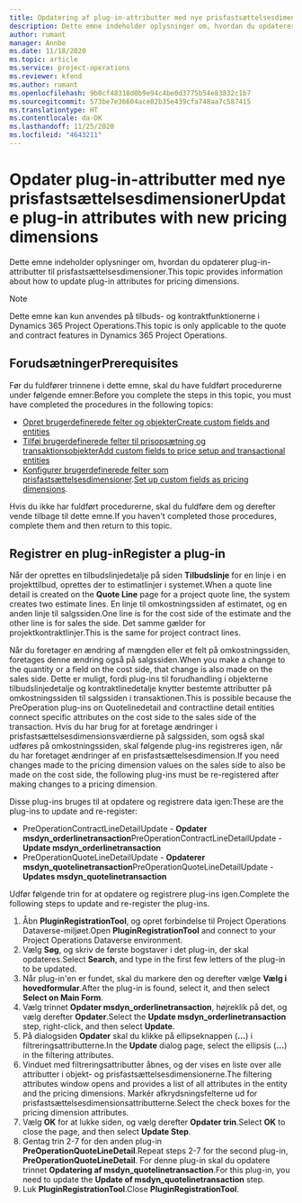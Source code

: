 ```yaml
---
title: Opdatering af plug-in-attributter med nye prisfastsættelsesdimensioner
description: Dette emne indeholder oplysninger om, hvordan du opdaterer plug-in-attributter til prisfastsættelsesdimensioner.
author: rumant
manager: Annbe
ms.date: 11/18/2020
ms.topic: article
ms.service: project-operations
ms.reviewer: kfend
ms.author: rumant
ms.openlocfilehash: 9b0cf48318d0b9e94c4be0d3775b54e83832c1b7
ms.sourcegitcommit: 573be7e36604ace82b35e439cfa748aa7c587415
ms.translationtype: HT
ms.contentlocale: da-DK
ms.lasthandoff: 11/25/2020
ms.locfileid: "4643211"
---
```

# <a name="update-plug-in-attributes-with-new-pricing-dimensions"></a><span data-ttu-id="4a83a-103">Opdater plug-in-attributter med nye prisfastsættelsesdimensioner</span><span class="sxs-lookup"><span data-stu-id="4a83a-103">Update plug-in attributes with new pricing dimensions</span></span>

<span data-ttu-id="4a83a-104">Dette emne indeholder oplysninger om, hvordan du opdaterer plug-in-attributter til prisfastsættelsesdimensioner.</span><span class="sxs-lookup"><span data-stu-id="4a83a-104">This topic provides information about how to update plug-in attributes for pricing dimensions.</span></span>

> [!NOTE]
> <span data-ttu-id="4a83a-105">Dette emne kan kun anvendes på tilbuds- og kontraktfunktionerne i Dynamics 365 Project Operations.</span><span class="sxs-lookup"><span data-stu-id="4a83a-105">This topic is only applicable to the quote and contract features in Dynamics 365 Project Operations.</span></span>

## <a name="prerequisites"></a><span data-ttu-id="4a83a-106">Forudsætninger</span><span class="sxs-lookup"><span data-stu-id="4a83a-106">Prerequisites</span></span>
<span data-ttu-id="4a83a-107">Før du fuldfører trinnene i dette emne, skal du have fuldført procedurerne under følgende emner:</span><span class="sxs-lookup"><span data-stu-id="4a83a-107">Before you complete the steps in this topic, you must have completed the procedures in the following topics:</span></span>

  - [<span data-ttu-id="4a83a-108">Opret brugerdefinerede felter og objekter</span><span class="sxs-lookup"><span data-stu-id="4a83a-108">Create custom fields and entities</span></span>](create-custom-fields-entities-pricing-dimensions.md) 
  - [<span data-ttu-id="4a83a-109">Tilføj brugerdefinerede felter til prisopsætning og transaktionsobjekter</span><span class="sxs-lookup"><span data-stu-id="4a83a-109">Add custom fields to price setup and transactional entities</span></span>](add-custom-fields-price-setup-transactional-entities.md)
  - <span data-ttu-id="4a83a-110">[Konfigurer brugerdefinerede felter som prisfastsættelsesdimensioner](set-up-custom-fields-pricing-dimensions.md).</span><span class="sxs-lookup"><span data-stu-id="4a83a-110">[Set up custom fields as pricing dimensions](set-up-custom-fields-pricing-dimensions.md).</span></span> 
  
<span data-ttu-id="4a83a-111">Hvis du ikke har fuldført procedurerne, skal du fuldføre dem og derefter vende tilbage til dette emne.</span><span class="sxs-lookup"><span data-stu-id="4a83a-111">If you haven't completed those procedures, complete them and then return to this topic.</span></span>

## <a name="register-a-plug-in"></a><span data-ttu-id="4a83a-112">Registrer en plug-in</span><span class="sxs-lookup"><span data-stu-id="4a83a-112">Register a plug-in</span></span>
<span data-ttu-id="4a83a-113">Når der oprettes en tilbudslinjedetalje på siden **Tilbudslinje** for en linje i en projekttilbud, oprettes der to estimatlinjer i systemet.</span><span class="sxs-lookup"><span data-stu-id="4a83a-113">When a quote line detail is created on the **Quote Line** page for a project quote line, the system creates two estimate lines.</span></span> <span data-ttu-id="4a83a-114">En linje til omkostningssiden af estimatet, og en anden linje til salgssiden.</span><span class="sxs-lookup"><span data-stu-id="4a83a-114">One line is for the cost side of the estimate and the other line is for sales the side.</span></span> <span data-ttu-id="4a83a-115">Det samme gælder for projektkontraktlinjer.</span><span class="sxs-lookup"><span data-stu-id="4a83a-115">This is the same  for project contract lines.</span></span>

<span data-ttu-id="4a83a-116">Når du foretager en ændring af mængden eller et felt på omkostningssiden, foretages denne ændring også på salgssiden.</span><span class="sxs-lookup"><span data-stu-id="4a83a-116">When you make a change to the quantity or a field on the cost side, that change is also made on the sales side.</span></span> <span data-ttu-id="4a83a-117">Dette er muligt, fordi plug-ins til forudhandling i objekterne tilbudslinjedetalje og kontraktlinedetalje knytter bestemte attributter på omkostningssiden til salgssiden i transaktionen.</span><span class="sxs-lookup"><span data-stu-id="4a83a-117">This is possible because the PreOperation plug-ins on Quotelinedetail and contractline detail entities connect specific attributes on the cost side to the sales side of the transaction.</span></span> <span data-ttu-id="4a83a-118">Hvis du har brug for at foretage ændringer i prisfastsættelsesdimensionsværdierne på salgssiden, som også skal udføres på omkostningssiden, skal følgende plug-ins registreres igen, når du har foretaget ændringer af en prisfastsættelsesdimension.</span><span class="sxs-lookup"><span data-stu-id="4a83a-118">If you need changes made to the pricing dimension values on the sales side to also be made on the cost side, the following plug-ins must be re-registered after making changes to a pricing dimension.</span></span>

<span data-ttu-id="4a83a-119">Disse plug-ins bruges til at opdatere og registrere data igen:</span><span class="sxs-lookup"><span data-stu-id="4a83a-119">These are the plug-ins to update and re-register:</span></span>

- <span data-ttu-id="4a83a-120">PreOperationContractLineDetailUpdate - **Opdater msdyn_orderlinetransaction**</span><span class="sxs-lookup"><span data-stu-id="4a83a-120">PreOperationContractLineDetailUpdate - **Update msdyn_orderlinetransaction**</span></span>
- <span data-ttu-id="4a83a-121">PreOperationQuoteLineDetailUpdate - **Opdaterer msdyn_quotelinetransaction**</span><span class="sxs-lookup"><span data-stu-id="4a83a-121">PreOperationQuoteLineDetailUpdate - **Updates msdyn_quotelinetransaction**</span></span>

<span data-ttu-id="4a83a-122">Udfør følgende trin for at opdatere og registrere plug-ins igen.</span><span class="sxs-lookup"><span data-stu-id="4a83a-122">Complete the following steps to update and re-register the plug-ins.</span></span>

1. <span data-ttu-id="4a83a-123">Åbn **PluginRegistrationTool**, og opret forbindelse til Project Operations Dataverse-miljøet.</span><span class="sxs-lookup"><span data-stu-id="4a83a-123">Open **PluginRegistrationTool** and connect to your Project Operations Dataverse environment.</span></span>
2. <span data-ttu-id="4a83a-124">Vælg **Søg**, og skriv de første bogstaver i det plug-in, der skal opdateres.</span><span class="sxs-lookup"><span data-stu-id="4a83a-124">Select **Search**, and type in the first few letters of the plug-in to be updated.</span></span>
3. <span data-ttu-id="4a83a-125">Når plug-in'en er fundet, skal du markere den og derefter vælge **Vælg i hovedformular**.</span><span class="sxs-lookup"><span data-stu-id="4a83a-125">After the plug-in is found, select it, and then select **Select on Main Form**.</span></span>
4. <span data-ttu-id="4a83a-126">Vælg trinnet **Opdater msdyn_orderlinetransaction**, højreklik på det, og vælg derefter **Opdater**.</span><span class="sxs-lookup"><span data-stu-id="4a83a-126">Select the **Update msdyn_orderlinetransaction** step, right-click, and then select **Update**.</span></span>
5. <span data-ttu-id="4a83a-127">På dialogsiden **Opdater** skal du klikke på ellipseknappen (**...**) i filtreringsattributterne.</span><span class="sxs-lookup"><span data-stu-id="4a83a-127">In the **Update** dialog page, select the ellipsis (**...**) in the filtering attributes.</span></span>
6. <span data-ttu-id="4a83a-128">Vinduet med filtreringsattributter åbnes, og der vises en liste over alle attributter i objekt- og prisfastsættelsesdimensionerne.</span><span class="sxs-lookup"><span data-stu-id="4a83a-128">The filtering attributes window opens and provides a list of all attributes in the entity and the pricing dimensions.</span></span> <span data-ttu-id="4a83a-129">Markér afkrydsningsfelterne ud for prisfastsættelsesdimensionsattributterne.</span><span class="sxs-lookup"><span data-stu-id="4a83a-129">Select the check boxes for the pricing dimension attributes.</span></span>
7. <span data-ttu-id="4a83a-130">Vælg **OK** for at lukke siden, og vælg derefter **Opdater trin**.</span><span class="sxs-lookup"><span data-stu-id="4a83a-130">Select **OK** to close the page, and then select **Update Step**.</span></span>
8. <span data-ttu-id="4a83a-131">Gentag trin 2-7 for den anden plug-in **PreOperationQuoteLineDetail**.</span><span class="sxs-lookup"><span data-stu-id="4a83a-131">Repeat steps 2-7 for the second plug-in, **PreOperationQuoteLineDetail**.</span></span> <span data-ttu-id="4a83a-132">For denne plug-in skal du opdatere trinnet **Opdatering af msdyn_quotelinetransaction**.</span><span class="sxs-lookup"><span data-stu-id="4a83a-132">For this plug-in, you need to update the **Update of msdyn_quotelinetransaction** step.</span></span>
9. <span data-ttu-id="4a83a-133">Luk **PluginRegistrationTool**.</span><span class="sxs-lookup"><span data-stu-id="4a83a-133">Close **PluginRegistrationTool**.</span></span>
